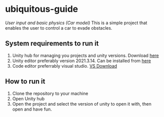 # ubiquitous-guide

*User input and basic physics (Car model)*
This is a simple project that enables the user to control a car to evade obstacles.

## System requirements to run it

1. Unity hub for managing you projects and unity versions. Download [here](https://unity3d.com/get-unity/download)
1. Unity editor preferably version 2021.3.14. Can be installed from [here](https://unity3d.com/get-unity/download)
1. Code editor preferrably visual studio. [VS Download](https://visualstudio.microsoft.com/vs/)

## How to run it

1. Clone the repository to your machine
1. Open Unity hub
1. Open the project and select the version of unity to open it with, then open and have fun.
